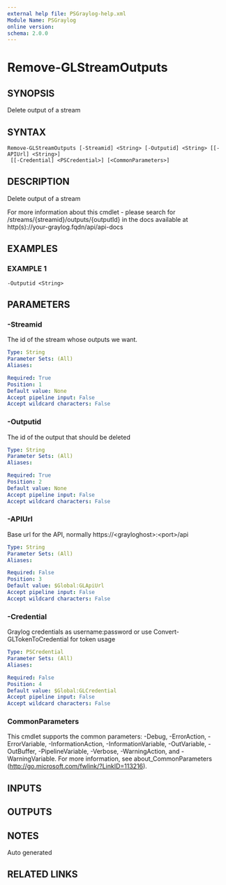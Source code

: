 ```yaml
---
external help file: PSGraylog-help.xml
Module Name: PSGraylog
online version:
schema: 2.0.0
---
```


# Remove-GLStreamOutputs

## SYNOPSIS
Delete output of a stream

## SYNTAX

```
Remove-GLStreamOutputs [-Streamid] <String> [-Outputid] <String> [[-APIUrl] <String>]
 [[-Credential] <PSCredential>] [<CommonParameters>]
```

## DESCRIPTION
Delete output of a stream


For more information about this cmdlet - please search for /streams/{streamid}/outputs/{outputId} in the docs available at http(s)://your-graylog.fqdn/api/api-docs

## EXAMPLES

### EXAMPLE 1
```
-Outputid <String>
```

## PARAMETERS

### -Streamid
The id of the stream whose outputs we want.

```yaml
Type: String
Parameter Sets: (All)
Aliases:

Required: True
Position: 1
Default value: None
Accept pipeline input: False
Accept wildcard characters: False
```

### -Outputid
The id of the output that should be deleted

```yaml
Type: String
Parameter Sets: (All)
Aliases:

Required: True
Position: 2
Default value: None
Accept pipeline input: False
Accept wildcard characters: False
```

### -APIUrl
Base url for the API, normally https://\<grayloghost\>:\<port\>/api

```yaml
Type: String
Parameter Sets: (All)
Aliases:

Required: False
Position: 3
Default value: $Global:GLApiUrl
Accept pipeline input: False
Accept wildcard characters: False
```

### -Credential
Graylog credentials as username:password or use Convert-GLTokenToCredential for token usage

```yaml
Type: PSCredential
Parameter Sets: (All)
Aliases:

Required: False
Position: 4
Default value: $Global:GLCredential
Accept pipeline input: False
Accept wildcard characters: False
```

### CommonParameters
This cmdlet supports the common parameters: -Debug, -ErrorAction, -ErrorVariable, -InformationAction, -InformationVariable, -OutVariable, -OutBuffer, -PipelineVariable, -Verbose, -WarningAction, and -WarningVariable. For more information, see about_CommonParameters (http://go.microsoft.com/fwlink/?LinkID=113216).

## INPUTS

## OUTPUTS

## NOTES
Auto generated

## RELATED LINKS
